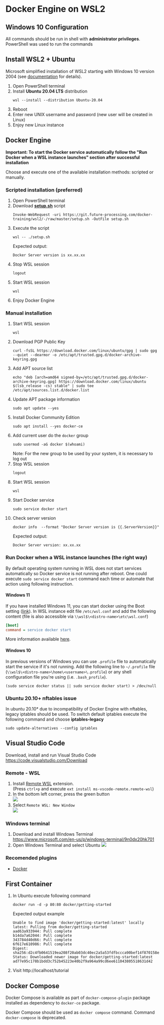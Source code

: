 # Docker Engine on WSL2

## Windows 10 Configuration

All commands should be run in shell with __administrator privileges__.
PowerShell was used to run the commands

## Install WSL2 + Ubuntu

Microsoft simplified installation of WSL2 starting with Windows 10 version 2004 (see [documentation](https://docs.microsoft.com/en-us/windows/wsl/install) for details).

1. Open PowerShell terminal
1. Install **Ubuntu 20.04 LTS** distribution
   ```
   wsl --install --distribution Ubuntu-20.04
   ```
1. Reboot
1. Enter new UNIX username and password (new user will be created in Linux)
1. Enjoy new Linux instance

## Docker Engine

**Important: To start the Docker service automatically follow the "Run Docker
when a WSL instance launches" section after successful installation**

Choose and execute one of the available installation methods: scripted or
manually.

### Scripted installation (preferred)

1. Open PowerShell terminal
1. Download **[setup.sh](./setup.sh)** script
   ```
   Invoke-WebRequest -uri https://git.future-processing.com/docker-training/wsl2/-/raw/master/setup.sh -OutFile setup.sh
   ```
1. Execute the script
   ```
   wsl -- ./setup.sh
   ```
   Expected output:
   ```
   Docker Server version is xx.xx.xx
   ```
1. Stop WSL session
   ```
   logout
   ```
1. Start WSL session
   ```
   wsl
   ```
1. Enjoy Docker Engine

### Manual installation

1. Start WSL session
   ```
   wsl
   ```
1. Download PGP Public Key
   ```
   curl -fsSL https://download.docker.com/linux/ubuntu/gpg | sudo gpg --quiet --dearmor -o /etc/apt/trusted.gpg.d/docker-archive-keyring.gpg
   ```
1. Add APT source list
   ```
   echo "deb [arch=amd64 signed-by=/etc/apt/trusted.gpg.d/docker-archive-keyring.gpg] https://download.docker.com/linux/ubuntu $(lsb_release -cs) stable" | sudo tee /etc/apt/sources.list.d/docker.list
   ```
1. Update APT package information
   ```
   sudo apt update --yes
   ```
1. Install Docker Community Edition
   ```
   sudo apt install --yes docker-ce
   ```
1. Add current user do the `docker` group
   ```
   sudo usermod -aG docker $(whoami)
   ```
   Note: For the new group to be used by your system, it is necessary to log out
1. Stop WSL session
   ```
   logout
   ```
1. Start WSL session
   ```
   wsl
   ```
1. Start Docker service
   ```
   sudo service docker start
   ```
1. Check server version
   ```
   docker info  --format "Docker Server version is {{.ServerVersion}}"
   ```
   Expected output:
   ```
   Docker Server version: xx.xx.xx
   ```

### Run Docker when a WSL instance launches (the right way)

By default operating system running in WSL does not start services
automatically so Docker service is not running after reboot. One could execute
`sudo service docker start` command each time or automate that action using
following instruction.

#### Windows 11
If you have installed Windows 11, you can start docker using the Boot setting ([link](https://docs.microsoft.com/en-us/windows/wsl/wsl-config#boot-settings)).
In WSL instance edit file `/etc/wsl.conf` and add the following content (file is
also accessible via `\\wsl$\<distro-name>\etc\wsl.conf`)

```ini
[boot]
command = service docker start
```

More information available [here](https://docs.microsoft.com/en-us/windows/wsl/wsl-config).

#### Windows 10
In previous versions of Windows you can use `.profile` file to automatically start the service if it's not running.
Add the following line to `~/.profile` file (`\\wsl$\<distro-name>\home\<username>\.profile`) or any shell configuration file you're using (i.e. `.bash_profile`).
```
(sudo service docker status || sudo service docker start) > /dev/null
```


### Ubuntu 20.10+ nftables issue

In ubuntu 20.10* due to incompatibility of Docker Engine with nftables, legacy
iptables should be used. To switch default iptables execute the following command and choose **iptables-legacy**
```
sudo update-alternatives --config iptables
```

## Visual Studio Code

Download, install and run Visual Studio Code\
https://code.visualstudio.com/Download

### Remote - WSL

1. Install [Remote WSL](https://marketplace.visualstudio.com/items?itemName=ms-vscode-remote.remote-wsl) extension.\
   (Press `ctrl+p` and execute `ext install ms-vscode-remote.remote-wsl`)
1. In the bottom left corner, press the green button\
   ![](images/vscode-remote-select.png)
1. Select `Remote WSL: New Window`\
   ![](images/vscode-remote-wsl2.png)

### Windows terminal

1. Download and install Windows Terminal\
   https://www.microsoft.com/en-us/p/windows-terminal/9n0dx20hk701
1. Open Windows Terminal and select Ubuntu
   ![](images/windows-terminal-ubuntu.png)

### Recomended plugins

- [Docker](https://marketplace.visualstudio.com/items?itemName=ms-azuretools.vscode-docker)

## First Container

1. In Ubuntu execute following command
   ```
   docker run -d -p 80:80 docker/getting-started
   ```

   Expected output example
   ```
   Unable to find image 'docker/getting-started:latest' locally
   latest: Pulling from docker/getting-started
   aad63a933944: Pull complete
   b14da7a62044: Pull complete
   343784d40d66: Pull complete
   6f617e610986: Pull complete
   Digest: sha256:d2c4fb0641519ea208f20ab03dc40ec2a5a53fdfbccca90bef14f870158ed577
   Status: Downloaded newer image for docker/getting-started:latest
   ad77e95c178b1bdd3c752b45223e40b2f9a964a99cd6ee611043805518631d42
   ```
1.  Visit http://localhost/tutorial

## Docker Compose

Docker Compose is available as part of `docker-compose-plugin` package installed
as dependency to `docker-ce` package.

Docker Compose should be used as `docker compose` command. Command
`docker-compose` is deprecated.
